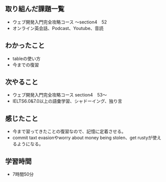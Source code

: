 ## 取り組んだ課題一覧
- ウェブ開発入門完全攻略コース 〜section4　52
- オンライン英会話、Podcast、Youtube、音読
## わかったこと
- tableの使い方
- 今までの復習
## 次やること
- ウェブ開発入門完全攻略コース section4　53〜
- IELTS6.0&7.0以上の語彙学習、シャドーイング、独り言
## 感じたこと
- 今まで習ってきたことの復習なので、記憶に定着させる。
- commit taxt evasionやworry about money being stolen、get rustyが使えるようになる。
## 学習時間
- 7時間50分
